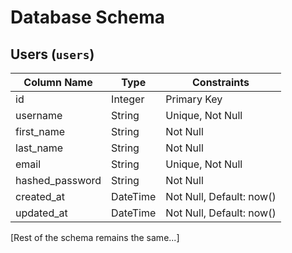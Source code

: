 # Database Schema

## Users (`users`)
| Column Name | Type | Constraints |
|------------|------|-------------|
| id | Integer | Primary Key |
| username | String | Unique, Not Null |
| first_name | String | Not Null |
| last_name | String | Not Null |
| email | String | Unique, Not Null |
| hashed_password | String | Not Null |
| created_at | DateTime | Not Null, Default: now() |
| updated_at | DateTime | Not Null, Default: now() |

[Rest of the schema remains the same...] 